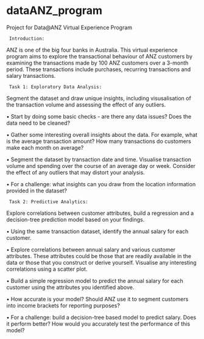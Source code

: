# dataANZ_program

Project for Data@ANZ Virtual Experience Program 

     Introduction:

ANZ is one of the big four banks in Australia. This virtual experience program aims to explore the transactional behaviour of ANZ customers by examining the transactions made by 100 ANZ customers over a 3-month period. These transactions include purchases, recurring transactions and salary transactions.

     Task 1: Exploratory Data Analysis:

Segment the dataset and draw unique insights, including visusalisation of the transaction volume and assessing the effect of any outliers.

• Start by doing some basic checks - are there any data issues? Does the data need to be cleaned?

• Gather some interesting overall insights about the data. For example, what is the average transaction amount? How many transactions do customers make each month on average?

• Segment the dataset by transaction date and time. Visualise transaction volume and spending over the course of an average day or week. Consider the effect of any outliers that may distort your analysis.

• For a challenge: what insights can you draw from the location information provided in the dataset?

     Task 2: Predictive Analytics:

Explore correlations between customer attributes, build a regression and a decision-tree prediction model based on your findings.

• Using the same transaction dataset, identify the annual salary for each customer.

• Explore correlations between annual salary and various customer attributes. These attributes could be those that are readily available in the data or those that you construct or derive yourself. Visualise any interesting correlations using a scatter plot.

• Build a simple regression model to predict the annual salary for each customer using the attributes you identified above.

• How accurate is your model? Should ANZ use it to segment customers into income brackets for reporting purposes?

• For a challenge: build a decision-tree based model to predict salary. Does it perform better? How would you accurately test the performance of this model?

